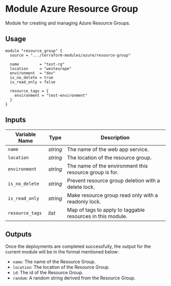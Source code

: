 # Module Azure Resource Group

Module for creating and managing Azure Resource Groups.

## Usage

```
module "resource_group" {
  source = ".../terraform-modules/azure/resource-group"

  name         = "test-rg"
  location     = "westeurope"
  environment  = "dev"
  is_no_delete = true
  is_read_only = false
  
  resource_tags = {
    environment = "test-environment"
  }
}
```

## Inputs

| Variable Name   | Type     | Description                                                |
| --------------- | -------- | ---------------------------------------------------------- |
| `name`          | _string_ | The name of the web app service.                           |
| `location`      | _string_ | The location of the resource group.                        |
| `environment`   | _string_ | The name of the environment this resource group is for.    |
| `is_no_delete`  | _string_ | Prevent resource group deletion with a delete lock.        |
| `is_read_only`  | _string_ | Make resource group read only with a readonly lock.        |
| `resource_tags` | _list_   | Map of tags to apply to taggable resources in this module. |


## Outputs

Once the deployments are completed successfully, the output for the current module will be in the format mentioned below:

- `name`: The name of the Resource Group.
- `location`: The location of the Resource Group.
- `id`: The id of the Resource Group.
- `random`: A random string derived from the Resource Group.
